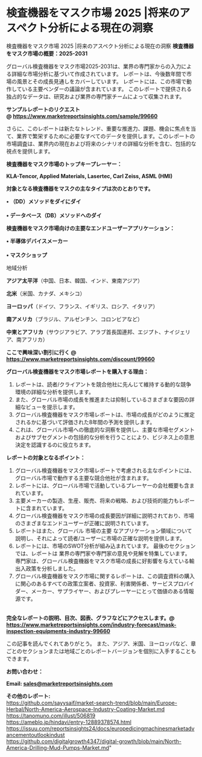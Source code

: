 # 検査機器をマスク市場 2025 |将来のアスペクト分析による現在の洞察
 検査機器をマスク市場 2025 |将来のアスペクト分析による現在の洞察
<strong><b>検査機器をマスク市場の概要：2025-2031</b></strong>

グローバル検査機器をマスク市場2025-2031は、業界の専門家からの入力による詳細な市場分析に基づいて作成されています。 レポートは、今後数年間で市場の風景とその成長見通しをカバーしています。 レポートには、この市場で動作している主要ベンダーの議論が含まれています。 このレポートで提供される独占的なデータは、研究および業界の専門家チームによって収集されます。

<strong>サンプルレポートのリクエスト @ <a href=https://www.marketreportsinsights.com/sample/99660>https://www.marketreportsinsights.com/sample/99660</a></strong>

さらに、このレポートは新たなトレンド、重要な推進力、課題、機会に焦点を当て、業界で繁栄するために必要なすべてのデータを提供します。このレポートの市場調査は、業界内の現在および将来のシナリオの詳細な分析を含む、包括的な視点を提供します。

<strong>検査機器をマスク市場のトップキープレーヤー：</strong>

<strong>KLA-Tencor, Applied Materials, Lasertec, Carl Zeiss, ASML (HMI)</strong>

<strong><b>対象となる検査機器をマスクの主なタイプは次のとおりです。</b></strong>

<strong>• （DD）メソッドをダイにダイ<br><br>• データベース（DB）メソッドへのダイ</strong>

<strong><b>検査機器をマスク市場向けの主要なエンドユーザーアプリケーション：</b></strong>

<strong>• 半導体デバイスメーカー<br><br>• マスクショップ</strong>

 地域分析

<strong><b>アジア太平洋</b></strong>（中国、日本、韓国、インド、東南アジア）

<strong><b>北米</b></strong>（米国、カナダ、メキシコ）

<strong><b>ヨーロッパ</b></strong>（ドイツ、フランス、イギリス、ロシア、イタリア）

<strong><b>南アメリカ</b></strong>（ブラジル、アルゼンチン、コロンビアなど）

<strong><b>中東とアフリカ</b></strong>（サウジアラビア、アラブ首長国連邦、エジプト、ナイジェリア、南アフリカ）

<strong>ここで興味深い割引に行く @ <a href=https://www.marketreportsinsights.com/discount/99660>https://www.marketreportsinsights.com/discount/99660</a></strong>

<strong><b>グローバル検査機器をマスク市場レポートを購入する理由：</b></strong>
<ol>
  <li>レポートは、読者/クライアントを競合他社に先んじて維持する動的な競争環境の詳細な分析を提供します。</li>
  <li>また、グローバル市場の成長を推進または抑制しているさまざまな要因の詳細なビューを提示します。</li>
  <li>グローバル検査機器をマスク市場レポートは、市場の成長がどのように推定されるかに基づいて評価された8年間の予測を提供します。</li>
  <li>これは、グローバル市場への徹底的な洞察を提供し、主要な市場セグメントおよびサブセグメントの包括的な分析を行うことにより、ビジネス上の意思決定を認識するのに役立ちます。</li>
</ol>
<strong><b>レポートの対象となるポイント：</b></strong>
<ol>
  <li>グローバル検査機器をマスク市場レポートで考慮される主なポイントには、グローバル市場で動作する主要な競合他社が含まれます。</li>
  <li>レポートには、グローバル市場で活動しているプレーヤーの会社概要も含まれています。</li>
  <li>主要メーカーの製造、生産、販売、将来の戦略、および技術的能力もレポートに含まれています。</li>
  <li>グローバル検査機器をマスク市場の成長要因が詳細に説明されており、市場のさまざまなエンドユーザーが正確に説明されています。</li>
  <li>レポートはまた、グローバル 市場の主要 なアプリケーション領域について説明し、それによって読者/ユーザーに市場の正確な説明を提供します。</li>
  <li>レポートには、市場のSWOT分析が組み込まれています。 最後のセクションでは、レポートは 業界の専門家や専門家の意見や見解を特集しています。 専門家は、グローバル検査機器をマスク市場の成長に好影響を与えている輸出入政策を分析しました。</li>
  <li>グローバル検査機器をマスク市場に関するレポートは、この調査資料の購入に関心のあるすべての政策立案者、投資家、利害関係者、サービスプロバイダー、メーカー、サプライヤー、およびプレーヤーにとって価値のある情報源です。</li>
</ol><br>
<strong>完全なレポートの説明、目次、図表、グラフなどにアクセスします。@ <a href=https://www.marketreportsinsights.com/industry-forecast/mask-inspection-equipments-industry-99660>https://www.marketreportsinsights.com/industry-forecast/mask-inspection-equipments-industry-99660</a></strong>

この記事を読んでくれてありがとう。 また、アジア、米国、ヨーロッパなど、章ごとのセクションまたは地域ごとのレポートバージョンを個別に入手することもできます。

<strong><b>お問い合わせ：</b></strong>

<strong>Email: </strong><a href=mailto:sales@marketreportsinsights.com><strong>sales@marketreportsinsights.com</strong></a>

<strong>その他のレポート:</strong>
<br>
<a href=https://github.com/sayysaif/market-search-trend/blob/main/Europe-Herbal/North-America-Aerospace-Industry-Coating-Market.md>https://github.com/sayysaif/market-search-trend/blob/main/Europe-Herbal/North-America-Aerospace-Industry-Coating-Market.md</a>
<br>
<a href=https://tanomuno.com/illust/506819>https://tanomuno.com/illust/506819</a>
<br>
<a href=https://ameblo.jp/hindavi/entry-12889378574.html>https://ameblo.jp/hindavi/entry-12889378574.html</a>
<br>
<a href=https://issuu.com/reportsinsights24/docs/europedicingmachinesmarketadvancementoutlookindust>https://issuu.com/reportsinsights24/docs/europedicingmachinesmarketadvancementoutlookindust</a>
<br>
<a href=https://github.com/digitalgrowth4347/digital-growth/blob/main/North-America-Drilling-Mud-Pumps-Market.md>https://github.com/digitalgrowth4347/digital-growth/blob/main/North-America-Drilling-Mud-Pumps-Market.md</a>"
